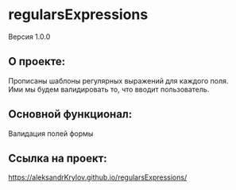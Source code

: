 # regularsExpressions
Версия 1.0.0

## О проекте:
Прописаны шаблоны регулярных выражений для каждого поля. <br>
Ими мы будем валидировать то, что вводит пользователь.


## Основной функционал: 
Валидация полей формы

## Ссылка на проект:
https://aleksandrKrylov.github.io/regularsExpressions/

